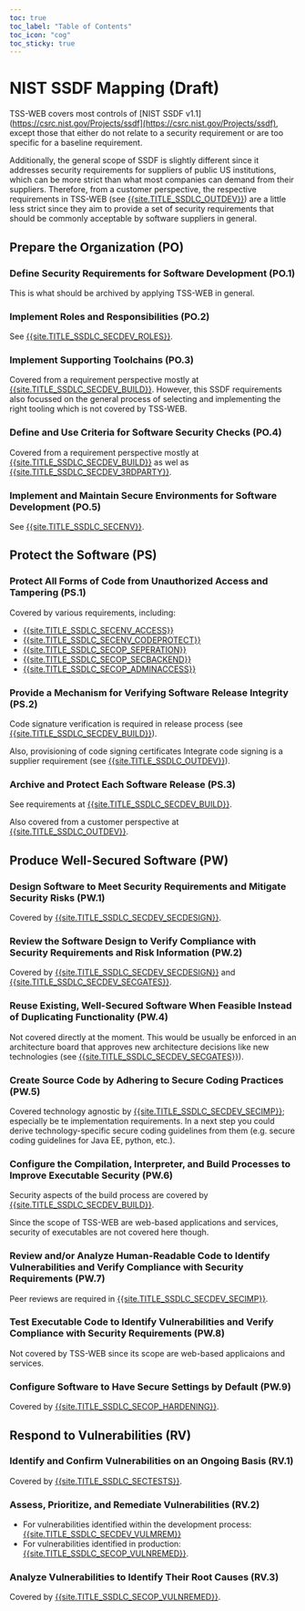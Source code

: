 ```yaml
---
toc: true
toc_label: "Table of Contents"
toc_icon: "cog"
toc_sticky: true
---
```


# NIST SSDF Mapping (Draft)

TSS-WEB covers most controls of [NIST SSDF v1.1](https://csrc.nist.gov/Projects/ssdf](https://csrc.nist.gov/Projects/ssdf), except those that either do not relate to a security requirement or are too specific for a baseline requirement. 

Additionally, the general scope of SSDF is slightly different since it addresses security requirements for suppliers of public US institutions, which can be more strict than what most companies can demand from their suppliers. Therefore, from a customer perspective, the respective requirements in TSS-WEB (see [{{site.TITLE_SSDLC_OUTDEV}}]({{site.URL_SSDLC_OUTDEV}})) are a little less strict since they aim to provide a set of security requirements that should be commonly acceptable by software suppliers in general.

## Prepare the Organization (PO)

### Define Security Requirements for Software Development (PO.1)

This is what should be archived by applying TSS-WEB in general.

### Implement Roles and Responsibilities (PO.2)

See [{{site.TITLE_SSDLC_SECDEV_ROLES}}]({{site.URL_SSDLC_SECDEV_ROLES}}).

### Implement Supporting Toolchains (PO.3)

Covered from a requirement perspective mostly at [{{site.TITLE_SSDLC_SECDEV_BUILD}}]({{site.URL_SSDLC_SECDEV_BUILD}}). However, this SSDF requirements also focussed on the general process of selecting and implementing the right tooling which is not covered by TSS-WEB.

### Define and Use Criteria for Software Security Checks (PO.4)

Covered from a requirement perspective mostly at [{{site.TITLE_SSDLC_SECDEV_BUILD}}]({{site.URL_SSDLC_SECDEV_BUILD}}) as wel as [{{site.TITLE_SSDLC_SECDEV_3RDPARTY}}]({{site.URL_SSDLC_SECDEV_3RDPARTY}}).

### Implement and Maintain Secure Environments for Software Development (PO.5)

See [{{site.TITLE_SSDLC_SECENV}}]({{site.URL_SSDLC_SECENV}}).

## Protect the Software (PS)

### Protect All Forms of Code from Unauthorized Access and Tampering (PS.1)

Covered by various requirements, including:

* [{{site.TITLE_SSDLC_SECENV_ACCESS}}]({{site.URL_SSDLC_SECENV_ACCESS}})
* [{{site.TITLE_SSDLC_SECENV_CODEPROTECT}}]({{site.URL_SSDLC_SECENV_CODEPROTECT}})
* [{{site.TITLE_SSDLC_SECOP_SEPERATION}}]({{site.URL_SSDLC_SECOPP_SEPERATION}})
* [{{site.TITLE_SSDLC_SECOP_SECBACKEND}}]({{site.URL_SSDLC_SECOPP_SECBACKEND}})
* [{{site.TITLE_SSDLC_SECOP_ADMINACCESS}}]({{site.URL_SSDLC_SECOPP_ADMINACCESS}})

### Provide a Mechanism for Verifying Software Release Integrity (PS.2)

Code signature verification is required in release process (see [{{site.TITLE_SSDLC_SECDEV_BUILD}}]({{site.URL_SSDLC_SECDEV_BUILD}})).

Also, provisioning of code signing certificates Integrate code signing is a supplier requirement (see [{{site.TITLE_SSDLC_OUTDEV}}]({{site.URL_SSDLC_OUTDEV}})). 

### Archive and Protect Each Software Release (PS.3)

See requirements at [{{site.TITLE_SSDLC_SECDEV_BUILD}}]({{site.URL_SSDLC_SECDEV_BUILD}}).

Also covered from a customer perspective at [{{site.TITLE_SSDLC_OUTDEV}}]({{site.URL_SSDLC_OUTDEV}}).

## Produce Well-Secured Software (PW)

### Design Software to Meet Security Requirements and Mitigate Security Risks (PW.1)

Covered by [{{site.TITLE_SSDLC_SECDEV_SECDESIGN}}]({{site.URL_SSDLC_SECDEV_SECDESIGN}}).

### Review the Software Design to Verify Compliance with Security Requirements and Risk Information (PW.2)

Covered by [{{site.TITLE_SSDLC_SECDEV_SECDESIGN}}]({{site.URL_SSDLC_SECDEV_SECDESIGN}}) and [{{site.TITLE_SSDLC_SECDEV_SECGATES}}]({{site.URL_SSDLC_SECDEV_SECGATES}}).

### Reuse Existing, Well-Secured Software When Feasible Instead of Duplicating Functionality (PW.4)

Not covered directly at the moment. This would be usually be enforced in an architecture board that approves new architecture decisions like new technologies (see [{{site.TITLE_SSDLC_SECDEV_SECGATES}}]({{site.URL_SSDLC_SECDEV_SECGATES}})).

### Create Source Code by Adhering to Secure Coding Practices (PW.5)

Covered technology agnostic by [{{site.TITLE_SSDLC_SECDEV_SECIMP}}]({{site.URL_SSDLC_SECDEV_SECIMP}}); especially be te implementation requirements. In a next step you could derive technology-specific secure coding guidelines from them (e.g. secure coding guidelines for Java EE, python, etc.).

### Configure the Compilation, Interpreter, and Build Processes to Improve Executable Security (PW.6)

Security aspects of the build process are covered by [{{site.TITLE_SSDLC_SECDEV_BUILD}}]({{site.URL_SSDLC_SECDEV_BUILD}}).

Since the scope of TSS-WEB are web-based applications and services, security of executables are not covered here though.

### Review and/or Analyze Human-Readable Code to Identify Vulnerabilities and Verify Compliance with Security Requirements (PW.7)

Peer reviews are required in [{{site.TITLE_SSDLC_SECDEV_SECIMP}}]({{site.URL_SSDLC_SECDEV_SECIMP}}).

### Test Executable Code to Identify Vulnerabilities and Verify Compliance with Security Requirements (PW.8)

Not covered by TSS-WEB since its scope are web-based applicaions and services.

### Configure Software to Have Secure Settings by Default (PW.9)

Covered by [{{site.TITLE_SSDLC_SECOP_HARDENING}}]({{site.URL_SSDLC_SECOP_HARDENING}}).

## Respond to Vulnerabilities (RV)

### Identify and Confirm Vulnerabilities on an Ongoing Basis (RV.1)

Covered by [{{site.TITLE_SSDLC_SECTESTS}}]({{site.URL_SSDLC_SECTESTS}}).

### Assess, Prioritize, and Remediate Vulnerabilities (RV.2)

* For vulnerabilities identified within the development process: [{{site.TITLE_SSDLC_SECDEV_VULMREM}}]({{site.URL_SSDLC_SECDEV_VULMREM}})
* For vulnerabilities identified in production: [{{site.TITLE_SSDLC_SECOP_VULNREMED}}]({{site.URL_SSDLC_SECOP_VULNREMED}}).
  
### Analyze Vulnerabilities to Identify Their Root Causes (RV.3)

Covered by [{{site.TITLE_SSDLC_SECOP_VULNREMED}}]({{site.URL_SSDLC_SECOP_VULNREMED}}).
